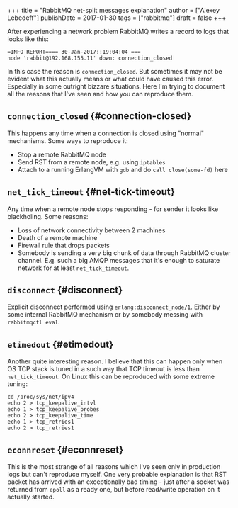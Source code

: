 +++
title = "RabbitMQ net-split messages explanation"
author = ["Alexey Lebedeff"]
publishDate = 2017-01-30
tags = ["rabbitmq"]
draft = false
+++

After experiencing a network problem RabbitMQ writes a record to
logs that looks like this:

```text
=INFO REPORT==== 30-Jan-2017::19:04:04 ===
node 'rabbit@192.168.155.11' down: connection_closed
```

<!--more-->

In this case the reason is `connection_closed`. But sometimes it
may not be evident what this actually means or what could have
caused this error. Especially in some outright bizzare situations.
Here I'm trying to document all the reasons that I've seen and how
you can reproduce them.


## `connection_closed` {#connection-closed}

This happens any time when a connection is closed using "normal"
mechanisms. Some ways to reproduce it:

-   Stop a remote RabbitMQ node
-   Send RST from a remote node, e.g. using `iptables`
-   Attach to a running ErlangVM with `gdb` and do `call
          close(some-fd)` here


## `net_tick_timeout` {#net-tick-timeout}

Any time when a remote node stops responding - for sender it looks
like blackholing. Some reasons:

-   Loss of network connectivity between 2 machines
-   Death of a remote machine
-   Firewall rule that drops packets
-   Somebody is sending a very big chunk of data through RabbitMQ
    cluster channel. E.g. such a big AMQP messages that it's enough
    to saturate network for at least `net_tick_timeout`.


## `disconnect` {#disconnect}

Explicit disconnect performed using
`erlang:disconnect_node/1`. Either by some internal RabbitMQ
mechanism or by somebody messing with `rabbitmqctl eval`.


## `etimedout` {#etimedout}

Another quite interesting reason. I believe that this can happen
only when OS TCP stack is tuned in a such way that TCP timeout is
less than `net_tick_timeout`. On Linux this can be reproduced with
some extreme tuning:

```text
cd /proc/sys/net/ipv4
echo 2 > tcp_keepalive_intvl
echo 1 > tcp_keepalive_probes
echo 2 > tcp_keepalive_time
echo 1 > tcp_retries1
echo 2 > tcp_retries1
```


## `econnreset` {#econnreset}

This is the most strange of all reasons which I've seen only in
production logs but can't reproduce myself. One very probable
explanation is that RST packet has arrived with an exceptionally
bad timing - just after a socket was returned from `epoll` as a
ready one, but before read/write operation on it actually started.
